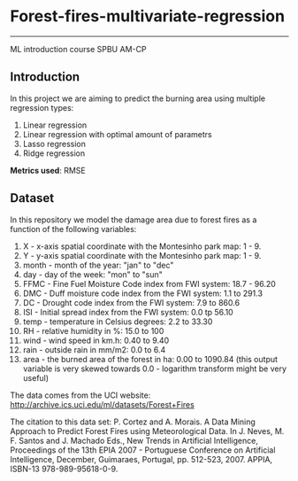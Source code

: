 # Forest-fires-multivariate-regression
----------
ML introduction course SPBU AM-CP
## Introduction
In this project we are aiming to predict the burning area using multiple regression types:
1. Linear regression
2. Linear regression with optimal amount of parametrs
3. Lasso regression
4. Ridge regression

**Metrics used**: RMSE

## Dataset
In this repository we model the damage area due to forest fires as a function of the following variables:   
1. X - x-axis spatial coordinate with the Montesinho park map: 1 - 9.   
2. Y - y-axis spatial coordinate with the Montesinho park map: 1 - 9.   
3. month - month of the year: "jan" to "dec"  
4. day - day of the week: "mon" to "sun"  
5. FFMC - Fine Fuel Moisture Code index from FWI system: 18.7 - 96.20  
6. DMC - Duff moisture code index from the FWI system: 1.1 to 291.3  
7. DC - Drought code index from the FWI system: 7.9 to 860.6  
8. ISI - Initial spread index from the FWI system: 0.0 tp 56.10  
9. temp - temperature in Celsius degrees: 2.2 to 33.30  
10. RH - relative humidity in %: 15.0 to 100   
11. wind - wind speed in km.h: 0.40 to 9.40   
12. rain - outside rain in mm/m2: 0.0 to 6.4   
13. area - the burned area of the forest in ha: 0.00 to 1090.84 (this output variable is very skewed towards 0.0 - logarithm transform might be very useful)  

The data comes from the UCI website: 
    http://archive.ics.uci.edu/ml/datasets/Forest+Fires
    
The citation to this data set:
P. Cortez and A. Morais. A Data Mining Approach to Predict Forest Fires using Meteorological Data. 
In J. Neves, M. F. Santos and J. Machado Eds., New Trends in Artificial Intelligence, 
Proceedings of the 13th EPIA 2007 - Portuguese Conference on Artificial Intelligence, December, 
Guimaraes, Portugal, pp. 512-523, 2007. APPIA, ISBN-13 978-989-95618-0-9.
